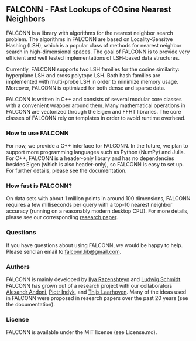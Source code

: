 ## FALCONN - FAst Lookups of COsine Nearest Neighbors

FALCONN is a library with algorithms for the nearest neighbor search problem. The algorithms in FALCONN are based on
Locality-Sensitve Hashing (LSH), which is a popular class of methods for nearest neighbor search in high-dimensional spaces.
The goal of FALCONN is to provide very efficient and well tested implementations of LSH-based data structures.

Currently, FALCONN supports two LSH families for the cosine similarity: hyperplane LSH and cross polytope LSH.
Both hash families are implemented with multi-probe LSH in order to minimize memory usage.
Moreover, FALCONN is optimized for both dense and sparse data.

FALCONN is written in C++ and consists of several modular core classes with a convenient wrapper around them.
Many mathematical operations in FALCONN are vectorized through the Eigen and FFHT libraries.
The core classes of FALCONN rely on templates in order to avoid runtime overhead.

### How to use FALCONN

For now, we provide a C++ interface for FALCONN. In the future, we plan to support more programming languages such as Python (NumPy)
and Julia. For C++, FALCONN is a header-only library and has no dependencies besides Eigen (which is also header-only),
so FALCONN is easy to set up. For further details, please see the documentation.

### How fast is FALCONN?

On data sets with about 1 million points in around 100 dimensions, FALCONN requires a few milliseconds per query with a top-10 nearest
neighbor accuracy (running on a reasonably modern desktop CPU). For more details, please see our corresponding
[research paper](http://papers.nips.cc/paper/5893-practical-and-optimal-lsh-for-angular-distance).

### Questions

If you have questions about using FALCONN, we would be happy to help. Please send an email to falconn.lib@gmail.com.

### Authors

FALCONN is mainly developed by [Ilya Razenshteyn](http://www.ilyaraz.org/) and [Ludwig Schmidt](http://people.csail.mit.edu/ludwigs/).
FALCONN has grown out of a research project with our collaborators [Alexandr Andoni](http://www.mit.edu/~andoni/), [Piotr Indyk](https://people.csail.mit.edu/indyk/), and [Thijs Laarhoven](http://thijs.com/).
Many of the ideas used in FALCONN were proposed in research papers over the past 20 years (see the documentation).

### License

FALCONN is available under the MIT license (see License.md).

